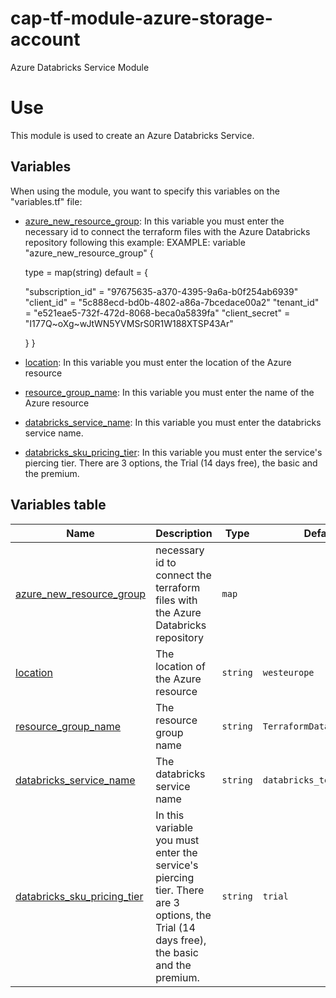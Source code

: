 # cap-tf-module-azure-storage-account
Azure Databricks Service Module

# Use
This module is used to create an Azure Databricks Service.

## Variables

When using the module, you want to specify this variables on the "variables.tf" file:
- <a name="azure_new_resource_group"></a> [azure_new_resource_group](#azure_new_resource_group): In this variable you must enter the necessary id to connect the terraform files with the Azure Databricks repository following this example:
EXAMPLE:
variable "azure_new_resource_group" {

  type = map(string)
  default = {

    "subscription_id" = "97675635-a370-4395-9a6a-b0f254ab6939"
    "client_id"       = "5c888ecd-bd0b-4802-a86a-7bcedace00a2"
    "tenant_id"       = "e521eae5-732f-472d-8068-beca0a5839fa"
    "client_secret"   = "I177Q~oXg~wJtWN5YVMSrS0R1W188XTSP43Ar"

  }
}
- <a name="location"></a> [location](#location): In this variable you must enter the location of the Azure resource
- <a name="resource_group_name"></a> [resource_group_name](#resource_group_name): In this variable you must enter the name of the Azure resource
- <a name="databricks_service_name"></a> [databricks_service_name](#databricks_service_name): In this variable you must enter the databricks service name.
- <a name="databricks_sku_pricing_tier"></a> [databricks_sku_pricing_tier](#databricks_sku_pricing_tier): In this variable you must enter the service's piercing tier. There are 3 options, the Trial (14 days free), the basic and the premium.

## Variables table

| Name                                                                                                | Description                                                                      | Type           | Default     | Required |
| ----------------------------------------------------------------------------------------------------| ---------------------------------------------------------------------------------| -------------- | ----------- | :------: |
| <a name="azure_new_resource_group"></a> [azure_new_resource_group](#azure_new_resource_group)       | necessary id to connect the terraform files with the Azure Databricks repository | `map`          |             |    yes   |
| <a name="location"></a> [location](#location)                                              		  | The location of the Azure resource                                               | `string`       | `westeurope`|    yes   |
| <a name="resource_group_name"></a> [resource_group_name](#resource_group_name)                      | The resource group name                                                          | `string`       | `TerraformDatabricks`|    yes   |
| <a name="databricks_service_name"></a> [databricks_service_name](#databricks_service_name)          | The databricks service name                                                      | `string`       | `databricks_test_service` |    yes    |
| <a name="databricks_sku_pricing_tier"></a> [databricks_sku_pricing_tier](#databricks_sku_pricing_tier)|In this variable you must enter the service's piercing tier. There are 3 options, the Trial (14 days free), the basic and the premium.| `string`| `trial`| no |